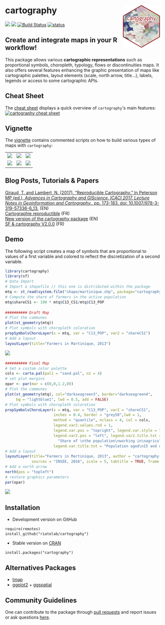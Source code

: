 # cartography <img src="man/figures/logo.png" align="right" alt="" width="120" />

[![](https://www.r-pkg.org/badges/version-ago/cartography)](https://cran.r-project.org/package=cartography)
[![](https://cranlogs.r-pkg.org/badges/cartography?color=brightgreen)](https://cran.r-project.org/package=cartography)
[![Build Status](https://travis-ci.org/riatelab/cartography.svg?branch=master)](https://travis-ci.org/riatelab/cartography) 
 [![status](http://joss.theoj.org/papers/0c2d51fc23efb8e1f87d764da8414923/status.svg)](http://joss.theoj.org/papers/0c2d51fc23efb8e1f87d764da8414923)  



## Create and integrate maps in your R workflow! 
This package allows various **cartographic representations** such as 
proportional symbols, choropleth, typology, flows or discontinuities maps. It 
also offers several features enhancing the graphic presentation of maps like 
cartographic palettes, layout elements (scale, north arrow, title...), labels, 
legends or access to some cartographic APIs.

## Cheat Sheet
The [cheat sheet](http://riatelab.github.io/cartography/vignettes/cheatsheet/cartography_cheatsheet.pdf) displays a quick overview of `cartography`'s main features:
[![cartography cheat sheet](https://raw.githubusercontent.com/riatelab/cartography/master/img/cheat_sheet.png)](http://riatelab.github.io/cartography/vignettes/cheatsheet/cartography_cheatsheet.pdf)

## Vignette
The [vignette](https://CRAN.R-project.org/package=cartography/vignettes/cartography.html) 
contains commented scripts on how to build various types of maps with `cartography`:

<table>
<tbody>
<tr>
<td><img src="https://raw.githubusercontent.com/riatelab/cartography/master/img/map1.png" /></td>
<td><img src="https://raw.githubusercontent.com/riatelab/cartography/master/img/map2.png" /></td>
<td><img src="https://raw.githubusercontent.com/riatelab/cartography/master/img/map3.png" /></td>
</tr>
<tr>
<td><img src="https://raw.githubusercontent.com/riatelab/cartography/master/img/map4.png" /></td>
<td><img src="https://raw.githubusercontent.com/riatelab/cartography/master/img/map5.png" /></td>
<td><img src="https://raw.githubusercontent.com/riatelab/cartography/master/img/map6.png" /></td>
</tr>
</tbody>
</table>



## Blog Posts, Tutorials & Papers


[Giraud, T. and Lambert, N. (2017). “Reproducible Cartography.” In Peterson MP (ed.), _Advances in Cartography and GIScience. ICACI 2017. Lecture Notes in Geoinformation and Cartography._, pp.
173-183. doi: 10.1007/978-3-319-57336-6_13.](https://github.com/riatelab/ReproducibleCartography) (EN)      
[Cartographie reproductible](https://riatelab.github.io/cartographie-reproductible) (FR)  
[New version of the cartography package](https://rgeomatic.hypotheses.org/1205) (EN)    
[SF & cartography V2.0.0](https://rgeomatic.hypotheses.org/1149) (FR)   


## Demo
The following script creates a map of symbols that are proportional to values of a 
first variable and colored to reflect the discretization of a second variable.  


```r
library(cartography)
library(sf) 
# Data Import
# Import a shapefile // this one is distributed within the package
mtq <- st_read(system.file("shape/martinique.shp", package="cartography"))
# Compute the share of farmers in the active population
mtq$shareCS1 <- 100 * mtq$C13_CS1/mtq$C13_POP

########## Draft Map
# Plot the communes
plot(st_geometry(mtq))
# Plot symbols with choropleth coloration
propSymbolsChoroLayer(x = mtq, var = "C13_POP", var2 = "shareCS1")
# Add a layout
layoutLayer(title="Farmers in Martinique, 2013")
```

![](https://raw.githubusercontent.com/riatelab/cartography/master/img/map9.png)

```r
########## Final Map
# Set a custom color palette
cols <- carto.pal(pal1 = "sand.pal", n1 = 4)
# set plot margins
opar <- par(mar = c(0,0,1.2,0))
# Plot the communes
plot(st_geometry(mtq), col="darkseagreen3", border="darkseagreen4",  
     bg = "lightblue1", lwd = 0.5, add = FALSE)
# Plot symbols with choropleth coloration
propSymbolsChoroLayer(x = mtq, var = "C13_POP", var2 = "shareCS1",  
                      inches = 0.4, border = "grey50",lwd = 1,
                      method = "quantile", nclass = 4, col = cols,
                      legend.var2.values.rnd = 1,
                      legend.var.pos = "topright", legend.var.style = "c",
                      legend.var2.pos = "left", legend.var2.title.txt =  
                        "Share of \nthe population\nworking in\nagriculture (%)", 
                      legend.var.title.txt = "Population aged\n15 and over") 
# Add a layout
layoutLayer(title="Farmers in Martinique, 2013", author = "cartography 2.1.3", 
            sources = "INSEE, 2016", scale = 5, tabtitle = TRUE, frame = FALSE)
# Add a north arrow
north(pos = "topleft")
# restore graphics parameters
par(opar)
```
![](https://raw.githubusercontent.com/riatelab/cartography/master/img/map7.png)


## Installation
* Development version on GitHub
```{r}
require(remotes)
install_github("riatelab/cartography")
```

* Stable version on [CRAN](https://CRAN.R-project.org/package=cartography/)
```{r}
install.packages("cartography")
```



## Alternatives Packages
* [tmap](https://github.com/mtennekes/tmap)    
* [ggplot2](https://github.com/tidyverse/ggplot2) + [ggspatial](https://github.com/paleolimbot/ggspatial)     
  


## Community Guidelines

One can contribute to the package through [pull requests](https://github.com/riatelab/cartography/pulls) and report issues or ask questions [here](https://github.com/riatelab/cartography/issues).




